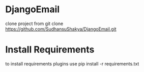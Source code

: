 # DjangoEmail
  clone project from 
  git clone https://github.com/SudhansuShakya/DjangoEmail.git
# Install Requirements
  to install requirements plugins use
  pip install -r requirements.txt
